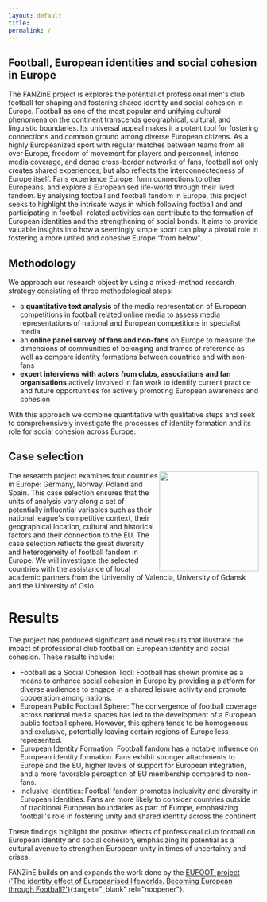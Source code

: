 ```yaml
---
layout: default
title:  
permalink: /
---
```


## Football, European identities and social cohesion in Europe

The FANZinE project is explores the potential of professional men's club football for shaping and fostering shared identity and social cohesion in Europe. Football as one of the most popular and unifying cultural phenomena on the continent transcends geographical, cultural, and linguistic boundaries. Its universal appeal makes it a potent tool for fostering connections and common ground among diverse European citizens. As a highly Europeanized sport with regular matches between teams from all over Europe, freedom of movement for players and personnel, intense media coverage, and dense cross-border networks of fans, football not only creates shared experiences, but also reflects the interconnectedness of Europe itself. Fans experience Europe, form connections to other Europeans, and explore a Europeanised life-world through their lived fandom. By analysing football and football fandom in Europe, this project seeks to highlight the intricate ways in which following football and and participating in football-related activities can contribute to the formation of European identities and the strengthening of social bonds. It aims to provide valuable insights into how a seemingly simple sport can play a pivotal role in fostering a more united and cohesive Europe “from below”.

## Methodology

We approach our research object by using a mixed-method research strategy consisting of three methodological steps:
- a **quantitative text analysis** of the media representation of European competitions in football related online media to assess media representations of national and European competitions in specialist media
- an **online panel survey of fans and non-fans** on Europe to measure the dimensions of communities of belonging and frames of reference as well as compare identity formations between countries and with non-fans
- **expert interviews with actors from clubs, associations and fan organisations** actively involved in fan work to identify current practice and future opportunities for actively promoting European awareness and cohesion

With this approach we combine quantitative with qualitative steps and seek to comprehensively investigate the processes of identity formation and its role for social cohesion across Europe.

## Case selection 
<img src="/images/FANZinE_Länder.png" align="right" width="200px"/> The research project examines four countries in Europe: Germany, Norway, Poland and Spain. This case selection ensures that the units of analysis vary along a set of potentially influential variables such as their national league's competitive context, their geographical location, cultural and historical factors and their connection to the EU. The case selection reflects the great diversity and heterogeneity of football fandom in Europe. We will investigate the selected countries with the assistance of local academic partners from the University of Valencia, University of Gdansk and the University of Oslo.

# Results
The project has produced significant and novel results that illustrate the impact of professional club football on European identity and social cohesion. These results include:
- Football as a Social Cohesion Tool: Football has shown promise as a means to enhance social cohesion in Europe by providing a platform for diverse audiences to engage in a shared leisure activity and promote cooperation among nations.
- European Public Football Sphere: The convergence of football coverage across national media spaces has led to the development of a European public football sphere. However, this sphere tends to be homogenous and exclusive, potentially leaving certain regions of Europe less represented.
- European Identity Formation: Football fandom has a notable influence on European identity formation. Fans exhibit stronger attachments to Europe and the EU, higher levels of support for European integration, and a more favorable perception of EU membership compared to non-fans.
- Inclusive Identities: Football fandom promotes inclusivity and diversity in European identities. Fans are more likely to consider countries outside of traditional European boundaries as part of Europe, emphasizing football's role in fostering unity and shared identity across the continent.

These findings highlight the positive effects of professional club football on European identity and social cohesion, emphasizing its potential as a cultural avenue to strengthen European unity in times of uncertainty and crises.

FANZinE builds on and expands the work done by the [EUFOOT-project ('The identity effect of Europeanised lifeworlds. Becoming European through Football?')](https://eufoot.github.io/){:target="_blank" rel="noopener"}.
